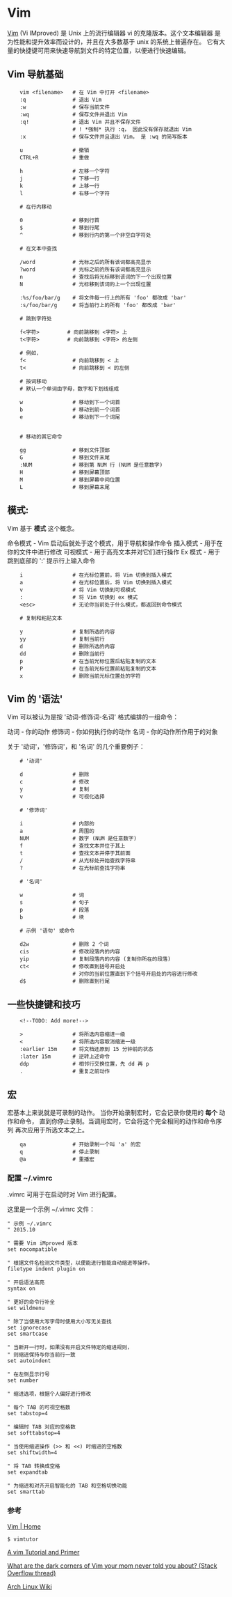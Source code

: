 # Vim

[Vim](http://www.vim.org)
(Vi IMproved) 是 Unix 上的流行编辑器 vi 的克隆版本。这个文本编辑器
是为性能和提升效率而设计的，并且在大多数基于 unix 的系统上普遍存在。
它有大量的快捷键可用来快速导航到文件的特定位置，以便进行快速编辑。

## Vim 导航基础

```
    vim <filename>   # 在 Vim 中打开 <filename>
    :q               # 退出 Vim
    :w               # 保存当前文件
    :wq              # 保存文件并退出 Vim 
    :q!              # 退出 Vim 并且不保存文件
                     # ! *强制* 执行 :q， 因此没有保存就退出 Vim
    :x               # 保存文件并且退出 Vim， 是 :wq 的简写版本

    u                # 撤销
    CTRL+R           # 重做

    h                # 左移一个字符
    j                # 下移一行
    k                # 上移一行
    l                # 右移一个字符

    # 在行内移动

    0                # 移到行首
    $                # 移到行尾
    ^                # 移到行内的第一个非空白字符处

    # 在文本中查找

    /word            # 光标之后的所有该词都高亮显示
    ?word            # 光标之前的所有该词都高亮显示
    n                # 查找后将光标移到该词的下一个出现位置
    N                # 光标移到该词的上一个出现位置

    :%s/foo/bar/g    # 将文件每一行上的所有 'foo' 都改成 'bar'
    :s/foo/bar/g     # 将当前行上的所有 'foo' 都改成 'bar'

    # 跳到字符处

    f<字符>         # 向前跳移到 <字符> 上
    t<字符>         # 向前跳移到 <字符> 的左侧

    # 例如，    
    f<               # 向前跳移到 < 上
    t<               # 向前跳移到 < 的左侧
    
    # 按词移动
    # 默认一个单词由字母，数字和下划线组成

    w                # 移动到下一个词首
    b                # 移动到前一个词首
    e                # 移动到下一个词尾
    

    # 移动的其它命令

    gg               # 移到文件顶部
    G                # 移到文件末尾
    :NUM             # 移到第 NUM 行 (NUM 是任意数字)
    H                # 移到屏幕顶部
    M                # 移到屏幕中间位置
    L                # 移到屏幕末尾
```

## 模式:

Vim 基于 **模式** 这个概念。

命令模式 - Vim 启动后就处于这个模式，用于导航和操作命令
插入模式 - 用于在你的文件中进行修改
可视模式 - 用于高亮文本并对它们进行操作
Ex 模式  - 用于跳到底部的 ':' 提示行上输入命令

```
    i                # 在光标位置前，将 Vim 切换到插入模式
    a                # 在光标位置后，将 Vim 切换到插入模式
    v                # 将 Vim 切换到可视模式
    :                # 将 Vim 切换到 ex 模式
    <esc>            # 无论你当前处于什么模式，都返回到命令模式

    # 复制和粘贴文本

    y                # 复制所选的内容
    yy               # 复制当前行
    d                # 删除所选的内容
    dd               # 删除当前行
    p                # 在当前光标位置后粘贴复制的文本
    P                # 在当前光标位置前粘贴复制的文本
    x                # 删除当前光标位置处的字符
```

## Vim 的 '语法'

Vim 可以被认为是按 '动词-修饰词-名词' 格式编排的一组命令：

动词     - 你的动作
修饰词   - 你如何执行你的动作
名词     - 你的动作所作用于的对象

关于 '动词'，'修饰词'，和 '名词' 的几个重要例子：

```
    # '动词'
    
    d                # 删除
    c                # 修改
    y                # 复制
    v                # 可视化选择

    # '修饰词'

    i                # 内部的
    a                # 周围的
    NUM              # 数字 (NUM 是任意数字)
    f                # 查找文本并位于其上
    t                # 查找文本并停于其前面
    /                # 从光标处开始查找字符串
    ?                # 在光标前查找字符串

    # '名词'

    w                # 词
    s                # 句子
    p                # 段落
    b                # 块
    
    # 示例 '语句' 或命令

    d2w              # 删除 2 个词
    cis              # 修改段落内的内容
    yip              # 复制段落内的内容 (复制你所在的段落)
    ct<              # 修改直到括号开启处
                     # 对你的当前位置直到下个括号开启处的内容进行修改
    d$               # 删除直到行尾
```

## 一些快捷键和技巧

        <!--TODO: Add more!-->
```
    >                # 将所选内容缩进一级
    <                # 将所选内容取消缩进一级
    :earlier 15m     # 将文档还原到 15 分钟前的状态
    :later 15m       # 逆转上述命令
    ddp              # 相邻行交换位置，先 dd 再 p
    .                # 重复之前动作
```

## 宏

宏基本上来说就是可录制的动作。
当你开始录制宏时，它会记录你使用的 **每个** 动作和命令，
直到你停止录制。当调用宏时，它会将这个完全相同的动作和命令序列
再次应用于所选文本之上。

```
    qa               # 开始录制一个叫 'a' 的宏
    q                # 停止录制
    @a               # 重播宏
```

### 配置 ~/.vimrc

.vimrc 可用于在启动时对 Vim 进行配置。

这里是一个示例 ~/.vimrc 文件：

```
" 示例 ~/.vimrc
" 2015.10 

" 需要 Vim iMproved 版本
set nocompatible

" 根据文件名检测文件类型，以便能进行智能自动缩进等操作。
filetype indent plugin on

" 开启语法高亮
syntax on

" 更好的命令行补全
set wildmenu

" 除了当使用大写字母时使用大小写无关查找
set ignorecase
set smartcase

" 当新开一行时，如果没有开启文件特定的缩进规则，
" 则缩进保持与你当前行一致
set autoindent

" 在左侧显示行号
set number

" 缩进选项，根据个人偏好进行修改

" 每个 TAB 的可视空格数
set tabstop=4

" 编辑时 TAB 对应的空格数
set softtabstop=4

" 当使用缩进操作 (>> 和 <<) 时缩进的空格数
set shiftwidth=4

" 将 TAB 转换成空格
set expandtab

" 为缩进和对齐开启智能化的 TAB 和空格切换功能
set smarttab
```

### 参考

[Vim | Home](http://www.vim.org/index.php)

`$ vimtutor`

[A vim Tutorial and Primer](https://danielmiessler.com/study/vim/)

[What are the dark corners of Vim your mom never told you about? (Stack Overflow thread)](http://stackoverflow.com/questions/726894/what-are-the-dark-corners-of-vim-your-mom-never-told-you-about)

[Arch Linux Wiki](https://wiki.archlinux.org/index.php/Vim)
